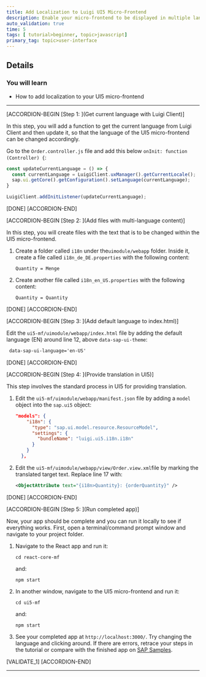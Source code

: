 ```yaml
---
title: Add Localization to Luigi UI5 Micro-Frontend
description: Enable your micro-frontend to be displayed in multiple languages using the Luigi localization features.
auto_validation: true
time: 5
tags: [ tutorial>beginner, topic>javascript]
primary_tag: topic>user-interface
---
```


## Details
### You will learn
  - How to add localization to your UI5 micro-frontend

---


[ACCORDION-BEGIN [Step 1: ](Get current language with Luigi Client)]

In this step, you will add a function to get the current language from Luigi Client and then update it, so that the language of the UI5 micro-frontend can be changed accordingly.

Go to the `Order.controller.js` file and add this below `onInit: function (Controller) {`:

```JavaScript
const updateCurrentLanguage = () => {
  const currentLanguage = LuigiClient.uxManager().getCurrentLocale();
  sap.ui.getCore().getConfiguration().setLanguage(currentLanguage);
}

LuigiClient.addInitListener(updateCurrentLanguage);
```

[DONE]
[ACCORDION-END]

[ACCORDION-BEGIN [Step 2: ](Add files with multi-language content)]

In this step, you will create files with the text that is to be changed within the UI5 micro-frontend.

1. Create a folder called ​`i18n`​ under the ​`uimodule/webapp`​ folder.  Inside it, create a file called `i18n_de_DE.properties` with the following content:

    ```
    Quantity = Menge
    ```

2. Create another file called `i18n_en_US.properties` with the following content:

    ```
    Quantity = Quantity
    ```

[DONE]
[ACCORDION-END]

[ACCORDION-BEGIN [Step 3: ](Add default language to index.html)]

Edit the  `ui5-mf/uimodule/webapp/index.html` file  by adding the default language (EN) around line 12, above `data-sap-ui-theme`:

```HTML
 data-sap-ui-language='en-US'
```

[DONE]
[ACCORDION-END]

[ACCORDION-BEGIN [Step 4: ](Provide translation in UI5)]

This step involves the standard process in UI5 for providing translation.

1. Edit the `ui5-mf/uimodule/webapp/manifest.json` file by adding a `model` object into the `sap.ui5` object:

    ```JSON
    "models": {
        "i18n": {
          "type": "sap.ui.model.resource.ResourceModel",
          "settings": {
            "bundleName": "luigi.ui5.i18n.i18n"
          }
        }
      },
    ```

2. Edit the ​`ui5-mf/uimodule/webapp/view/Order.view.xml` ​file by marking the translated target text. Replace line 17 with:

    ```XML
    <ObjectAttribute text="{i18n>Quantity}: {orderQuantity}" />
    ```

[DONE]
[ACCORDION-END]

[ACCORDION-BEGIN [Step 5: ](Run completed app)]

Now, your app should be complete and you can run it locally to see if everything works. First, open a terminal/command prompt window and navigate to your project folder.

1. Navigate to the React app and run it:

    ```Shell
    cd react-core-mf
    ```

    and:

    ```Shell
    npm start
    ```

2. In another window, navigate to the UI5 micro-frontend and run it:

    ```Shell
    cd ui5-mf
    ```

    and:

    ```Shell
    npm start
    ```

3. See your completed app at `http://localhost:3000/`. Try changing the language and clicking around. If there are errors, retrace your steps in the tutorial or compare with the finished app on [SAP Samples](https://github.com/SAP-samples/luigi-micro-frontend-application).



[VALIDATE_1]
[ACCORDION-END]




---
